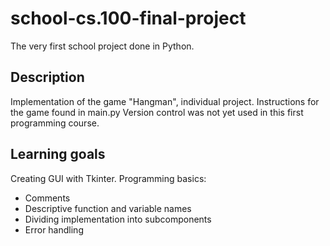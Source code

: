 # school-cs.100-final-project
The very first school project done in Python.

## Description
Implementation of the game "Hangman", individual project.
Instructions for the game found in main.py
Version control was not yet used in this first programming course.

## Learning goals
Creating GUI with Tkinter.
Programming basics:
  - Comments
  - Descriptive function and variable names
  - Dividing implementation into subcomponents
  - Error handling



